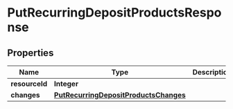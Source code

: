 # PutRecurringDepositProductsResponse

## Properties
Name | Type | Description | Notes
------------ | ------------- | ------------- | -------------
**resourceId** | **Integer** |  |  [optional]
**changes** | [**PutRecurringDepositProductsChanges**](PutRecurringDepositProductsChanges.md) |  |  [optional]
